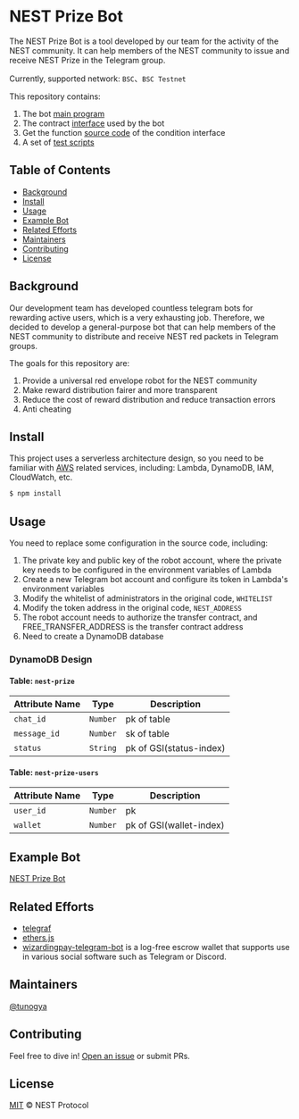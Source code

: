 # NEST Prize Bot

The NEST Prize Bot is a tool developed by our team for the activity of the NEST community. It can help members of the NEST community to issue and receive NEST Prize in the Telegram group.

Currently, supported network: ```BSC```、```BSC Testnet```

This repository contains:

1. The bot [main program](./index.js)
2. The contract [interface](./abis) used by the bot
3. Get the function [source code](./lambda) of the condition interface
4. A set of [test scripts](./test)

## Table of Contents

- [Background](#background)
- [Install](#install)
- [Usage](#usage)
- [Example Bot](#example-bot)
- [Related Efforts](#related-efforts)
- [Maintainers](#maintainers)
- [Contributing](#contributing)
- [License](#license)

## Background

Our development team has developed countless telegram bots for rewarding active users, which is a very exhausting job. Therefore, we decided to develop a general-purpose bot that can help members of the NEST community to distribute and receive NEST red packets in Telegram groups.

The goals for this repository are:

1. Provide a universal red envelope robot for the NEST community
2. Make reward distribution fairer and more transparent
3. Reduce the cost of reward distribution and reduce transaction errors
4. Anti cheating

## Install

This project uses a serverless architecture design, so you need to be familiar with [AWS](https://aws.amazon.com/) related services, including: Lambda, DynamoDB, IAM, CloudWatch, etc.

```sh
$ npm install
```

## Usage

You need to replace some configuration in the source code, including:
1. The private key and public key of the robot account, where the private key needs to be configured in the environment variables of Lambda
2. Create a new Telegram bot account and configure its token in Lambda's environment variables
3. Modify the whitelist of administrators in the original code, ```WHITELIST```
4. Modify the token address in the original code, ```NEST_ADDRESS```
5. The robot account needs to authorize the transfer contract, and FREE_TRANSFER_ADDRESS is the transfer contract address
6. Need to create a DynamoDB database

### DynamoDB Design

#### Table: `nest-prize`

| Attribute Name | Type     | Description             |
|----------------|----------|-------------------------|
| `chat_id`      | `Number` | pk of table             |
| `message_id`   | `Number` | sk of table             |
| `status`       | `String` | pk of GSI(status-index) |

#### Table: `nest-prize-users`

| Attribute Name | Type     | Description             |
|----------------|----------|-------------------------|
| `user_id`      | `Number` | pk                      |
| `wallet`       | `Number` | pk of GSI(wallet-index) |

## Example Bot

[NEST Prize Bot](https://t.me/NESTRedEnvelopesBot)

## Related Efforts

- [telegraf](https://github.com/telegraf/telegraf)
- [ethers.js](https://github.com/ethers-io/ethers.js)
- [wizardingpay-telegram-bot](https://github.com/wakandalabs/wizardingpay-telegram-bot) is a log-free escrow wallet that supports use in various social software such as Telegram or Discord.

## Maintainers

[@tunogya](https://github.com/tunogya)

## Contributing

Feel free to dive in! [Open an issue](https://github.com/NEST-Protocol/NESTRedEnvelopesBot/issues/new) or submit PRs.

## License

[MIT](LICENSE) © NEST Protocol
